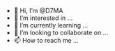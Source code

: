 - 👋 Hi, I’m @D7MA
- 👀 I’m interested in ...
- 🌱 I’m currently learning ...
- 💞️ I’m looking to collaborate on ...
- 📫 How to reach me ...

<!---
D7MA/D7MA is a ✨ special ✨ repository because its `README.md` (this file) appears on your GitHub profile.
You can click the Preview link to take a look at your changes.
--->
